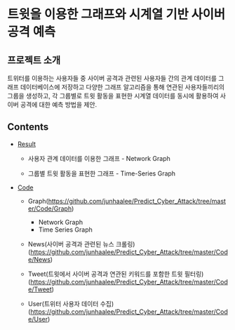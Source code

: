 # 트윗을 이용한 그래프와 시계열 기반 사이버 공격 예측

## 프로젝트 소개

트위터를 이용하는 사용자들 중 사이버 공격과 관련된 사용자들 간의 관계 데이터를 그래프 데이터베이스에 저장하고 다양한 그래프 알고리즘을 통해 연관된 사용자들끼리의 그룹을 생성하고, 각 그룹별로 트윗 활동을 표현한 시계열 데이터를 동시에 활용하여 사이버 공격에 대한 예측 방법을 제안.

## Contents

- [Result](https://github.com/junhaalee/Predict_Cyber_Attack/tree/master/Result)
	
	- 사용자 관계 데이터를 이용한 그래프 - Network Graph
	
	- 그룹별 트윗 활동을 표현한 그래프 - Time-Series Graph


- [Code](https://github.com/junhaalee/Predict_Cyber_Attack/tree/master/Code)
	
	- Graph(https://github.com/junhaalee/Predict_Cyber_Attack/tree/master/Code/Graph)
		- Network Graph
		- Time Series Graph

	- News(사이버 공격과 관련된 뉴스 크롤링)(https://github.com/junhaalee/Predict_Cyber_Attack/tree/master/Code/News)

	- Tweet(트윗에서 사이버 공격과 연관된 키워드를 포함한 트윗 필터링)(https://github.com/junhaalee/Predict_Cyber_Attack/tree/master/Code/Tweet)

	- User(트위터 사용자 데이터 수집)(https://github.com/junhaalee/Predict_Cyber_Attack/tree/master/Code/User)